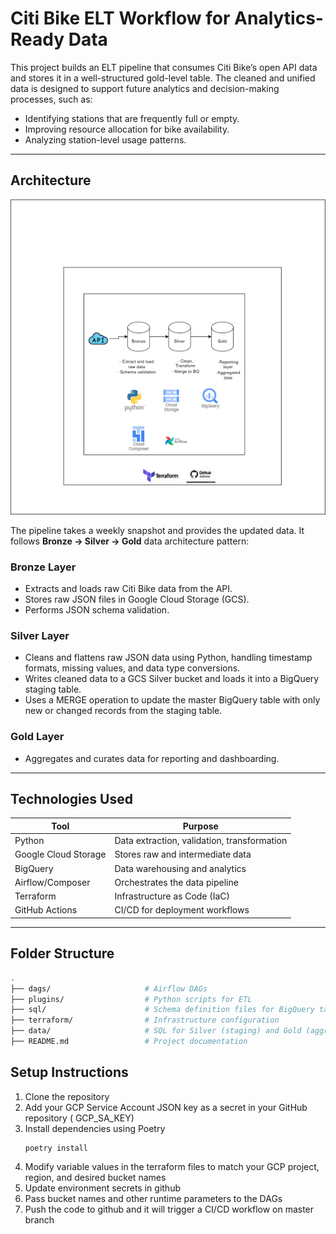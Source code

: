 #  Citi Bike ELT Workflow for Analytics-Ready Data

This project builds an ELT pipeline that consumes Citi Bike’s open API data and stores it in a well-structured gold-level table. The cleaned and unified data is designed to support future analytics and decision-making processes, such as:

- Identifying stations that are frequently full or empty.
- Improving resource allocation for bike availability.
- Analyzing station-level usage patterns.


---

## Architecture

![Architecture Diagram](architecture.png)

The pipeline takes a weekly snapshot and provides the updated data. It follows **Bronze → Silver → Gold** data architecture pattern:

### Bronze Layer
- Extracts and loads raw Citi Bike data from the API.
- Stores raw JSON files in Google Cloud Storage (GCS).
- Performs JSON schema validation.

### Silver Layer
- Cleans and flattens raw JSON data using Python, handling timestamp formats, missing values, and data type conversions.
- Writes cleaned data to a GCS Silver bucket and loads it into a BigQuery staging table.
- Uses a MERGE operation to update the master BigQuery table with only new or changed records from the staging table.

### Gold Layer
- Aggregates and curates data for reporting and dashboarding.

---

## Technologies Used

| Tool             | Purpose                                |
|------------------|----------------------------------------|
| Python           | Data extraction, validation, transformation |
| Google Cloud Storage | Stores raw and intermediate data       |
| BigQuery         | Data warehousing and analytics          |
| Airflow/Composer | Orchestrates the data pipeline          |
| Terraform        | Infrastructure as Code (IaC)            |
| GitHub Actions   | CI/CD for deployment workflows          |

---

## Folder Structure

```bash
.
├── dags/                     # Airflow DAGs
├── plugins/                  # Python scripts for ETL
├── sql/                      # Schema definition files for BigQuery tables
├── terraform/                # Infrastructure configuration
├── data/                     # SQL for Silver (staging) and Gold (aggregation) layers
├── README.md                 # Project documentation

```

## Setup Instructions
1. Clone the repository
2. Add your GCP Service Account JSON key as a secret in your GitHub repository ( GCP_SA_KEY)
3. Install dependencies using Poetry
    ```
    poetry install
    ```
4. Modify variable values in the terraform files to match your GCP project, region, and desired bucket names
5. Update environment secrets in github
6. Pass bucket names and other runtime parameters to the DAGs
7. Push the code to github and it will trigger a CI/CD workflow on master branch

